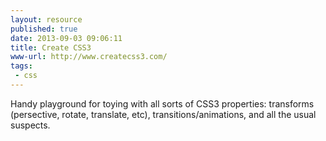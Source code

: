 ```yaml
---
layout: resource
published: true
date: 2013-09-03 09:06:11
title: Create CSS3
www-url: http://www.createcss3.com/
tags: 
 - css
---
```


Handy playground for toying with all sorts of CSS3 properties: transforms (persective, rotate, translate, etc), transitions/animations, and all the usual suspects. 